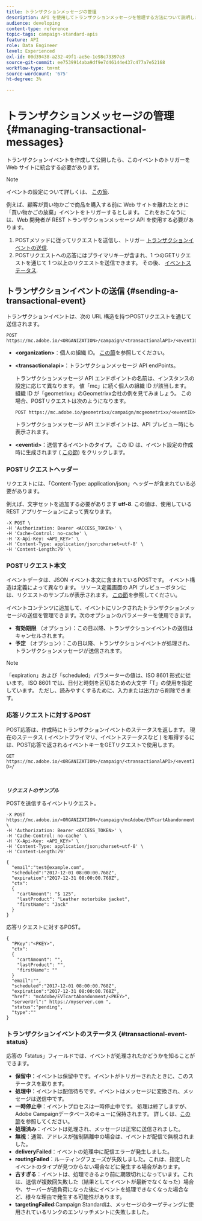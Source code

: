 ```yaml
---
title: トランザクションメッセージの管理
description: API を使用してトランザクションメッセージを管理する方法について説明します。
audience: developing
content-type: reference
topic-tags: campaign-standard-apis
feature: API
role: Data Engineer
level: Experienced
exl-id: 00d39438-a232-49f1-ae5e-1e98c73397e3
source-git-commit: ee7539914aba9df9e7d46144e437c477a7e52168
workflow-type: tm+mt
source-wordcount: '675'
ht-degree: 3%

---
```


# トランザクションメッセージの管理 {#managing-transactional-messages}

トランザクションイベントを作成して公開したら、このイベントのトリガーを Web サイトに統合する必要があります。

>[!NOTE]
>
>イベントの設定について詳しくは、 [この節](../../channels/using/configuring-transactional-event.md).

例えば、顧客が買い物かごで商品を購入する前に Web サイトを離れたときに「買い物かごの放棄」イベントをトリガーするとします。 これをおこなうには、Web 開発者が REST トランザクションメッセージ API を使用する必要があります。

1. POSTメソッドに従ってリクエストを送信し、トリガー [トランザクションイベントの送信](#sending-a-transactional-event).
1. POSTリクエストへの応答にはプライマリキーが含まれ、1 つのGETリクエストを通じて 1 つ以上のリクエストを送信できます。 その後、 [イベントステータス](#transactional-event-status).

## トランザクションイベントの送信 {#sending-a-transactional-event}

トランザクションイベントは、次の URL 構造を持つPOSTリクエストを通じて送信されます。

```
POST https://mc.adobe.io/<ORGANIZATION>/campaign/<transactionalAPI>/<eventID>
```

* **&lt;organization>**：個人の組織 ID。 [この節](../../api/using/must-read.md)を参照してください。

* **&lt;transactionalapi>**：トランザクションメッセージ API endPoints。

  トランザクションメッセージ API エンドポイントの名前は、インスタンスの設定に応じて異なります。 値「mc」に続く個人の組織 ID が該当します。 組織 ID が「geometrixx」のGeometrixx会社の例を見てみましょう。 この場合、POSTリクエストは次のようになります。

  `POST https://mc.adobe.io/geometrixx/campaign/mcgeometrixx/<eventID>`

  トランザクションメッセージ API エンドポイントは、API プレビュー時にも表示されます。

* **&lt;eventid>**：送信するイベントのタイプ。 この ID は、イベント設定の作成時に生成されます ( [この節](../../channels/using/configuring-transactional-event.md#creating-an-event)) をクリックします。

### POSTリクエストヘッダー

リクエストには、「Content-Type: application/json」ヘッダーが含まれている必要があります。

例えば、文字セットを追加する必要があります **utf-8**. この値は、使用している REST アプリケーションによって異なります。

```
-X POST \
-H 'Authorization: Bearer <ACCESS_TOKEN>' \
-H 'Cache-Control: no-cache' \
-H 'X-Api-Key: <API_KEY>' \
-H 'Content-Type: application/json;charset=utf-8' \
-H 'Content-Length:79' \
```

### POSTリクエスト本文

イベントデータは、JSON イベント本文に含まれているPOSTです。 イベント構造は定義によって異なります。 リソース定義画面の API プレビューボタンには、リクエストのサンプルが表示されます。 [この節](../../channels/using/publishing-transactional-event.md#previewing-and-publishing-the-event)を参照してください。

イベントコンテンツに追加して、イベントにリンクされたトランザクションメッセージの送信を管理できます。次のオプションのパラメーターを使用できます。

* **有効期限** （オプション）：この日以降、トランザクションイベントの送信はキャンセルされます。
* **予定** （オプション）：この日以降、トランザクションイベントが処理され、トランザクションメッセージが送信されます。

>[!NOTE]
>
>「expiration」および「scheduled」パラメーターの値は、ISO 8601 形式に従います。 ISO 8601 では、日付と時刻を区切るための大文字「T」の使用を指定しています。 ただし、読みやすくするために、入力または出力から削除できます。

### 応答リクエストに対するPOST

POST応答は、作成時にトランザクションイベントのステータスを返します。 現在のステータス ( イベントプライマリ、イベントステータスなど ) を取得するには、POST応答で返されるイベントキーをGETリクエストで使用します。

`GET https://mc.adobe.io/<ORGANIZATION>/campaign/<transactionalAPI>/<eventID>/`

<br/>

***リクエストのサンプル***

POSTを送信するイベントリクエスト。

```
-X POST https://mc.adobe.io/<ORGANIZATION>/campaign/mcAdobe/EVTcartAbandonment \
-H 'Authorization: Bearer <ACCESS_TOKEN>' \
-H 'Cache-Control: no-cache' \
-H 'X-Api-Key: <API_KEY>' \
-H 'Content-Type: application/json;charset=utf-8' \
-H 'Content-Length:79'

{
  "email":"test@example.com",
  "scheduled":"2017-12-01 08:00:00.768Z",
  "expiration":"2017-12-31 08:00:00.768Z",
  "ctx":
  {
    "cartAmount": "$ 125",
    "lastProduct": "Leather motorbike jacket",
    "firstName": "Jack"
  }
}
```

応答リクエストに対するPOST。

```
{
  "PKey":"<PKEY>",
  "ctx":
  {
    "cartAmount": "",
    "lastProduct": "",
    "firstName": ""
  }
  "email":"",
  "scheduled":"2017-12-01 08:00:00.768Z",
  "expiration":"2017-12-31 08:00:00.768Z",
  "href": "mcAdobe/EVTcartAbandonment/<PKEY>",
  "serverUrl":" https://myserver.com ",
  "status":"pending",
  "type":""
}
```

### トランザクションイベントのステータス {#transactional-event-status}

応答の「status」フィールドでは、イベントが処理されたかどうかを知ることができます。

* **保留中**：イベントは保留中です。イベントがトリガーされたときに、このステータスを取ります。
* **処理中**：イベントは配信待ちです。イベントはメッセージに変換され、メッセージは送信中です。
* **一時停止中**：イベントプロセスは一時停止中です。 処理は終了しますが、Adobe Campaignデータベースのキューに保持されます。 詳しくは、[この節](../../channels/using/publishing-transactional-message.md#suspending-a-transactional-message-publication)を参照してください。
* **処理済み**：イベントは処理され、メッセージは正常に送信されました。
* **無視**：通常、アドレスが強制隔離中の場合は、イベントが配信で無視されました。
* **deliveryFailed**：イベントの処理中に配信エラーが発生しました。
* **routingFailed**：ルーティングフェーズが失敗しました。これは、指定したイベントのタイプが見つからない場合などに発生する場合があります。
* **古すぎる**：イベントは、処理できるより前に期限切れになっています。これは、送信が複数回失敗した（結果としてイベントが最新でなくなった）場合や、サーバーが過負荷になった後にイベントを処理できなくなった場合など、様々な理由で発生する可能性があります。
* **targetingFailed**:Campaign Standardは、メッセージのターゲティングに使用されているリンクのエンリッチメントに失敗しました。
